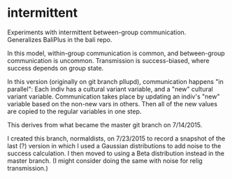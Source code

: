 # intermittent
Experiments with intermittent between-group communication.  
Generalizes BaliPlus in the bali repo.  

In this model, within-group communication is common, and between-group
communication is uncommon.  Transmission is success-biased, where
success depends on group state.

In this version (originally on git branch pllupd), communication happens
"in parallel": Each indiv has a cultural variant variable, and a "new"
cultural variant variable.  Communication takes place by updating an
indiv's "new" variable based on the non-new vars in others.  Then all
of the new values are copied to the regular variables in one step.

This derives from what became the master git branch on 7/14/2015.

I created this branch, normaldists, on 7/23/2015 to record a snapshot of
the last (?) version in which I used a Gaussian distributions to add
noise to the success calculation.  I then moved to using a Beta
distribution instead in the master branch.  (I might consider doing the
same with noise for relig transmission.)
